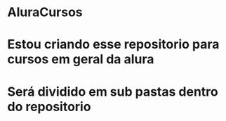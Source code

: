 # AluraCursos
# Estou criando esse repositorio para cursos em geral da alura
# Será dividido em sub pastas dentro do repositorio
